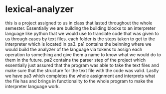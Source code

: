 # lexical-analyzer

  this is a project assigned to us in class that lasted throughout the whole semester. Essentially we are building the building blocks to an interpreter language like python that we would use to translate code that was given to us through cases by text files. each folder is the steps taken to get to the interpreter which is located in pa3. pa1 contains the beinning where we would build the analyzer of the language via tokens to assign each operation to something and give them a name to know what we would do to them in the future. pa2 contains the parser step of the project which essentially just assured that the program was able to take the text files and make sure that the structure for the text file with the code was valid. Lastly we have pa3 which completes the whole assignment and interprets what the file has and brings in functionality to the whole program to make the interpreter language work.
